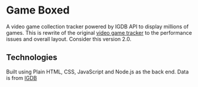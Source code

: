 # Game Boxed

A video game collection tracker powered by IGDB API to display millions of games. This is rewrite of the original [video game tracker](https://game-tracker-coral.vercel.app/) to the performance issues and overall layout. Consider this version 2.0.

## Technologies

Built using Plain HTML, CSS, JavaScript and Node.js as the back end. Data is from [IGDB](https://api-docs.igdb.com/)
